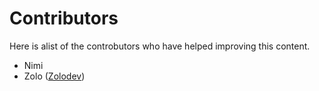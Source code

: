 # Contributors

Here is alist of the controbutors who have helped improving this content.

* Nimi
* Zolo ([Zolodev](https://github.com/zolodev))